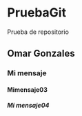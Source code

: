 # PruebaGit
Prueba de repositorio

## Omar Gonzales
### Mi mensaje
#### Mimensaje03
##### Mi mensaje04
